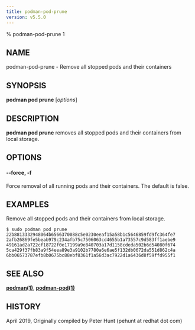 ```yaml
---
title: podman-pod-prune
version: v5.5.0
---
```


% podman-pod-prune 1

## NAME
podman-pod-prune - Remove all stopped pods and their containers

## SYNOPSIS
**podman pod prune** [*options*]

## DESCRIPTION
**podman pod prune** removes all stopped pods and their containers from local storage.

## OPTIONS

#### **--force**, **-f**
Force removal of all running pods and their containers. The default is false.

## EXAMPLES

Remove all stopped pods and their containers from local storage.
```
$ sudo podman pod prune
22b8813332948064b6566370088c5e0230eeaf15a58b1c5646859fd9fc364fe7
2afb26869fe5beab979c234afb75c7506063cd4655b1a73557c9d583ff1aebe9
49161ad2a722cf18722f0e17199a9e840703a17d1158cdeda502b6d54080f674
5ca429f37fb83a9f54eea89e3a9102b7780a6e6ae5f132db0672da551d862c4a
6bb06573787efb8b0675bc88ebf8361f1a56d3ac7922d1a6436d8f59ffd955f1
```

## SEE ALSO
**[podman(1)](podman.1.md)**, **[podman-pod(1)](podman-pod.1.md)**

## HISTORY
April 2019, Originally compiled by Peter Hunt (pehunt at redhat dot com)
